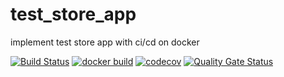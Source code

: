 # test_store_app
implement test store app with ci/cd on docker


[![Build Status](https://travis-ci.com/mhsh88/test_store_app.svg)](https://travis-ci.com/mhsh88/test_store_app)
[![docker build](https://img.shields.io/docker/cloud/build/mhsh88/test_store_app)](https://cloud.docker.com/u/astorprotect/repository/docker/mhsh88/test_store_app)
[![codecov](https://codecov.io/gh/mhsh88/test_store_app/branch/master/graph/badge.svg)](https://codecov.io/gh/mhsh88/test_store_app)
[![Quality Gate Status](https://sonarcloud.io/api/project_badges/measure?project=mhsh88_test_store_app&metric=alert_status)](https://sonarcloud.io/dashboard?id=mhsh88_test_store_app)

